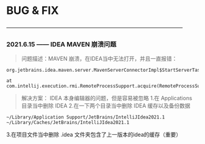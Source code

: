# BUG & FIX

—————————————————————————————————

### 2021.6.15 —— IDEA MAVEN 崩溃问题

>  问题描述：MAVEN 崩溃，在IDEA当中无法打开，并且一直报错：

```
org.jetbrains.idea.maven.server.MavenServerConnectorImpl$StartServerTask.run(MavenServerConnectorImpl.java:247)

at com.intellij.execution.rmi.RemoteProcessSupport.acquire(RemoteProcessSupport.java:177)

```

>  解决方案：
   IDEA 本身编辑器的问题，但是容易被忽略
   1.在 Applications 目录当中删除 IDEA
   2.在一下两个目录当中删除 IDEA 缓存以及备份数据
```
~/Library/Application Support/JetBrains/IntelliJIdea2021.1
~/Library/Caches/JetBrains/IntelliJIdea2021.1
```
   3.在项目文件当中删除 .idea 文件夹包含了上一版本的idea的缓存（重要）